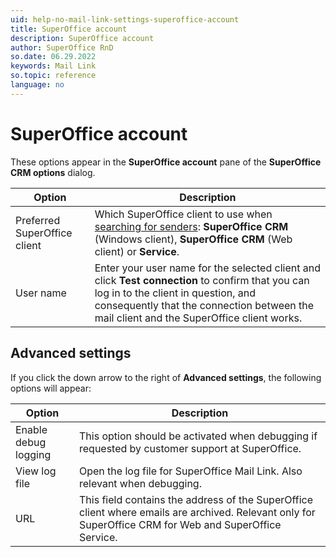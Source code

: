 ```yaml
---
uid: help-no-mail-link-settings-superoffice-account
title: SuperOffice account
description: SuperOffice account
author: SuperOffice RnD
so.date: 06.29.2022
keywords: Mail Link
so.topic: reference
language: no
---
```


# SuperOffice account

These options appear in the **SuperOffice account** pane of the **SuperOffice CRM options** dialog.

| Option | Description |
|---|---|
| Preferred SuperOffice client | Which SuperOffice client to use when [searching for senders][2]: **SuperOffice CRM** (Windows client), **SuperOffice CRM** (Web client) or **Service**. |
| User name | Enter your user name for the selected client and click **Test connection** to confirm that you can log in to the client in question, and consequently that the connection between the mail client and the SuperOffice client works. |

## Advanced settings

If you click the down arrow to the right of **Advanced settings**, the following options will appear:

| Option | Description |
|---|---|
| Enable debug logging | This option should be activated when debugging if requested by customer support at SuperOffice. |
| View log file | Open the log file for SuperOffice Mail Link. Also relevant when debugging. |
| URL | This field contains the address of the SuperOffice client where emails are archived. Relevant only for SuperOffice CRM for Web and SuperOffice Service. |

<!-- Referenced links -->
[2]: ../manage-senders.md

<!-- Referenced images -->

